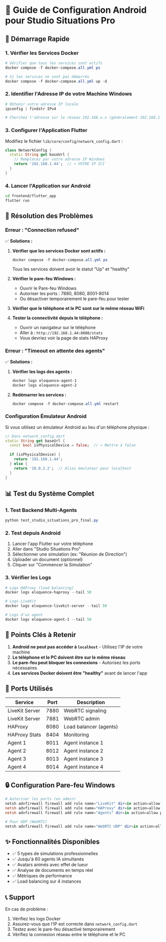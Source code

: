 # 📱 Guide de Configuration Android pour Studio Situations Pro

## 🚀 Démarrage Rapide

### 1. Vérifier les Services Docker
```powershell
# Vérifier que tous les services sont actifs
docker compose -f docker-compose.all.yml ps

# Si les services ne sont pas démarrés
docker compose -f docker-compose.all.yml up -d
```

### 2. Identifier l'Adresse IP de votre Machine Windows
```powershell
# Obtenir votre adresse IP locale
ipconfig | findstr IPv4

# Cherchez l'adresse sur le réseau 192.168.x.x (généralement 192.168.1.x)
```

### 3. Configurer l'Application Flutter

Modifiez le fichier `lib/core/config/network_config.dart` :

```dart
class NetworkConfig {
  static String get baseUrl {
    // Remplacez par votre adresse IP Windows
    return '192.168.1.44';  // ⬅️ VOTRE IP ICI
  }
}
```

### 4. Lancer l'Application sur Android

```bash
cd frontend/flutter_app
flutter run
```

## 🔧 Résolution des Problèmes

### Erreur : "Connection refused"

✅ **Solutions :**

1. **Vérifier que les services Docker sont actifs :**
   ```powershell
   docker compose -f docker-compose.all.yml ps
   ```
   Tous les services doivent avoir le statut "Up" et "healthy"

2. **Vérifier le pare-feu Windows :**
   - Ouvrir le Pare-feu Windows
   - Autoriser les ports : 7880, 8080, 8001-8014
   - Ou désactiver temporairement le pare-feu pour tester

3. **Vérifier que le téléphone et le PC sont sur le même réseau WiFi**

4. **Tester la connectivité depuis le téléphone :**
   - Ouvrir un navigateur sur le téléphone
   - Aller à : `http://192.168.1.44:8080/stats`
   - Vous devriez voir la page de stats HAProxy

### Erreur : "Timeout en attente des agents"

✅ **Solutions :**

1. **Vérifier les logs des agents :**
   ```powershell
   docker logs eloquence-agent-1
   docker logs eloquence-agent-2
   ```

2. **Redémarrer les services :**
   ```powershell
   docker compose -f docker-compose.all.yml restart
   ```

### Configuration Émulateur Android

Si vous utilisez un émulateur Android au lieu d'un téléphone physique :

```dart
// Dans network_config.dart
static String get baseUrl {
  const bool isPhysicalDevice = false;  // ⬅️ Mettre à false
  
  if (isPhysicalDevice) {
    return '192.168.1.44';
  } else {
    return '10.0.2.2';  // Alias émulateur pour localhost
  }
}
```

## 📊 Test du Système Complet

### 1. Test Backend Multi-Agents
```powershell
python test_studio_situations_pro_final.py
```

### 2. Test depuis Android
1. Lancer l'app Flutter sur votre téléphone
2. Aller dans "Studio Situations Pro"
3. Sélectionner une simulation (ex: "Réunion de Direction")
4. Uploader un document (optionnel)
5. Cliquer sur "Commencer la Simulation"

### 3. Vérifier les Logs
```powershell
# Logs HAProxy (load balancing)
docker logs eloquence-haproxy --tail 50

# Logs LiveKit
docker logs eloquence-livekit-server --tail 50

# Logs d'un agent
docker logs eloquence-agent-1 --tail 50
```

## 🎯 Points Clés à Retenir

1. **Android ne peut pas accéder à `localhost`** - Utilisez l'IP de votre machine
2. **Le téléphone et le PC doivent être sur le même réseau**
3. **Le pare-feu peut bloquer les connexions** - Autorisez les ports nécessaires
4. **Les services Docker doivent être "healthy"** avant de lancer l'app

## 📡 Ports Utilisés

| Service | Port | Description |
|---------|------|-------------|
| LiveKit Server | 7880 | WebRTC signaling |
| LiveKit Server | 7881 | WebRTC admin |
| HAProxy | 8080 | Load balancer (agents) |
| HAProxy Stats | 8404 | Monitoring |
| Agent 1 | 8011 | Agent instance 1 |
| Agent 2 | 8012 | Agent instance 2 |
| Agent 3 | 8013 | Agent instance 3 |
| Agent 4 | 8014 | Agent instance 4 |

## 🔒 Configuration Pare-feu Windows

```powershell
# Autoriser les ports (en admin)
netsh advfirewall firewall add rule name="LiveKit" dir=in action=allow protocol=TCP localport=7880,7881
netsh advfirewall firewall add rule name="HAProxy" dir=in action=allow protocol=TCP localport=8080,8404
netsh advfirewall firewall add rule name="Agents" dir=in action=allow protocol=TCP localport=8011-8014

# Pour UDP (WebRTC)
netsh advfirewall firewall add rule name="WebRTC UDP" dir=in action=allow protocol=UDP localport=40000-40100
```

## ✨ Fonctionnalités Disponibles

- ✅ 5 types de simulations professionnelles
- ✅ Jusqu'à 60 agents IA simultanés
- ✅ Avatars animés avec effet de lueur
- ✅ Analyse de documents en temps réel
- ✅ Métriques de performance
- ✅ Load balancing sur 4 instances

## 📞 Support

En cas de problème :
1. Vérifiez les logs Docker
2. Assurez-vous que l'IP est correcte dans `network_config.dart`
3. Testez avec le pare-feu désactivé temporairement
4. Vérifiez la connexion réseau entre le téléphone et le PC